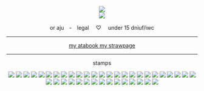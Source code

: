 <div align="center"> <img src="https://media.discordapp.net/attachments/1257493591278882851/1374686543830323254/Untitled629_20250521105439.png?ex=687ac25c&is=687970dc&hm=627a8e867d4065421d9efbd753dee113edb2fab639dd4195438486af508d8a52&=&format=webp&quality=lossless&width=873&height=655"> </div>
<div align=center> <img src=https://64.media.tumblr.com/3ee18f6df0d7a8e843247cc36642d917/69fed47ada12fa7d-f9/s100x200/9220795eada395b1a47ed099ad84551e8dc3f093.gifv> </div>
<p align=center> or aju　-　legal　 ♡　 under 15 dniuf/iwc    </p>
<hr>
<div align="center"> <a href="https://kittyirino.atabook.org"> my atabook </a> <a href="https://spychiatrist.straw.page/"> my strawpage </a> </div>
<hr>
<p align="center"> stamps </p>
<div align="center"> <img src="https://64.media.tumblr.com/841696e8b359cd2a14df8a696a9ce011/653861ef79d7c771-55/s100x200/bde8d51d7e5a862040ce51b116907a688a9cd69e.pnj"> <img src="https://64.media.tumblr.com/43a52910edb50c8d1d3a5e3b93ac1798/50e498425eab268f-53/s100x200/65fdb07e17f3776b39e01d1e62b5dc9fab014b3b.jpg"> <img src="https://64.media.tumblr.com/b054ec7fd2c8a7efd3aec4a518b02863/59d306c2479a99fa-70/s100x200/1eb09ede7d57fe77ca253bc8e6d141a8c966b01a.gifv"> <img src="https://64.media.tumblr.com/f7f86603e8c01b63b8fa9c5ec72eee9d/72aedd35616e9cfe-79/s100x200/c1a129be14c86ae2bb17efc6505a68f2e0c9d57e.gifv"> <img src="https://64.media.tumblr.com/62df32c89341d5c5b0e4911bdcd005c0/6734a647c2e882b7-1a/s100x200/ab487c5a65dd4c3e9097fceb1a6ae90d4f1e546e.jpg"> <img src="https://64.media.tumblr.com/b90008f803e3e6a2d74eea20c4921015/8b6f19b5a3832b3c-52/s100x200/6ee0284b18a2e887f927fd3f6dcbc88d11353954.gifv"> <img src="https://64.media.tumblr.com/5767c7b67668b787042de9188b2955c4/4b9e098e1753b2dc-0b/s100x200/90ea8e46ece4a4beee89bc1d0321caebdb3e6296.pnj"> <img src="https://64.media.tumblr.com/7a0f9ed7ac2cbba59bcb7595a8d32c9d/fd2b6afda5f5f219-e2/s100x200/7d983cf1a0b89058f8b304bf051b9cf84776f2f9.gifv"> <img src="https://64.media.tumblr.com/cc56169b1bc8ce1664c04ea40392a0e9/c59909b8c6c27503-65/s100x200/40d5b7c45b8f1a3625d3e13d0d1215caa35d0301.pnj"> <img src="https://64.media.tumblr.com/f5269d8616af4dcf6048b155e9a9f3a3/3d80be896f3a3b56-60/s100x200/a644edd1fb33f5671d9b24973356dd3190c1c65a.pnj"> <img src="https://64.media.tumblr.com/880e42ccb810be175172c2cb0f03f3cf/d92baee308f0ed00-2c/s100x200/98473a9444976f1eeddf8c868a07f9a2c10b419c.pnj"> <img src="https://64.media.tumblr.com/4f321c23c4b3c5698fcadaffe5ebe0fc/765e5504f61f6abe-f7/s100x200/13db8d1bb601cacaee03ca14accbd0907707f360.pnj"> <img src="https://64.media.tumblr.com/537cf49bff4c501d2a88a2e2f1b189c3/e8c9a5af56d6e4bf-8c/s100x200/9553104265eb064b29c743b5b9e886f936aaa82a.pnj"> <img src="https://64.media.tumblr.com/2fd660965129bc626d8ce3cea9dc2e57/9c425e57d5b60156-fd/s100x200/33e29307e61b7294f0dd81f498747ac6ca10f87a.gifv"> <img src="https://64.media.tumblr.com/9a0694cc6c6d8b4cfcaef09896bfcc84/16839d082c7a9b23-99/s100x200/3c61e2f9108554678fab754023ae0f0a237a64af.pnj"> <img src="https://64.media.tumblr.com/65b38318b42b095f7a6e81563f2f0f6c/5af46813f2d2c34b-4e/s100x200/97aad852a17c5b0dc89fe8ea8d15eacc2c58d635.pnj"> <img src="https://64.media.tumblr.com/2bae073226d52afe49c59ecce6b13ee6/5af46813f2d2c34b-0e/s100x200/ac3c6c5d7fbf691b4b4b41809f863f8abca37a57.pnj"> <img src="https://64.media.tumblr.com/ebe46c5b5c736498a165555df3669c09/4827596479ad62ca-14/s100x200/19e7b3aa702324878f8b683f27aad88d64d67712.pnj"> <img src="https://64.media.tumblr.com/37930f811d1980b053edd422577e6f66/3d6fa7ae1a1fe5f0-ce/s100x200/cdd4c3b98d77ea2d71a6ea6dd96bddd55adcaee5.pnj"> <img src="https://64.media.tumblr.com/df13b0eda8597d75f76645bca77bb7f3/7ebfc35f60f3bef0-f0/s100x200/7e0e86b5acdac957807cc1187fe88c9cf0f437fd.pnj"> <img src="https://64.media.tumblr.com/46575ec78d29a29963368b00e72fcde2/412f2f9817a0cadc-52/s100x200/c1ef8925fb2ed8593c2db3eab5a13e784c02a04b.pnj"> <img src="https://64.media.tumblr.com/47ad2c4d76a298c3b2a5e922880df4de/4772d8fa236ee262-89/s100x200/602c93c88392835f8b52416c19e471539484644f.gifv"> <img src="https://64.media.tumblr.com/8a1a63fd27fcfeef90dc05d817623095/050b1064c6f1ba59-6b/s100x200/464910b2d57c51460442dd8516c8b7d96e7c2899.pnj"> <img src="https://64.media.tumblr.com/1fd88973b026210073229f0cc829ee17/b7673bb31ca42af9-3d/s100x200/3a5bd7ac0473e3d58103f92c9454a1ef9760102c.pnj"> <img src="https://64.media.tumblr.com/2aee0d24d1be97f8bff486cc9781cf62/69fed47ada12fa7d-42/s100x200/d8842912241a12f8f9c355c3f22874a128ad4065.gifv"> <img src="https://64.media.tumblr.com/c8a8425bb2d032841b803256409cf914/0a17306a076752ae-06/s100x200/aa943ad9cc51384cc13b85b21fe60bdd3041b2c3.gifv"> <img src="https://64.media.tumblr.com/0bd078b0ca6c51b129f7a13048c083af/50e498425eab268f-e3/s100x200/a4afdb3a60150503fb390b396502b1b12ba1c471.jpg"> <img src="https://64.media.tumblr.com/9de984149a5590bb883c77331ac80e96/d757f69c2268805f-62/s100x200/940c31cbebec78112177bbe1d2a6bc4db50d6ae2.gifv"> <img src="https://64.media.tumblr.com/38085d957605db2d930138ab07753371/45f16e4c5ce975b9-f8/s100x200/538165dc2b9929bff8f041cb80348e68cf0bd976.gifv"> <img src="https://64.media.tumblr.com/e68bffee8317600e8407b91cba259a30/fa99a8b1f7ad142a-8a/s250x400/eb071703aef9c79de90df362ae75dd965ca2429f.pnj"> <img src="https://64.media.tumblr.com/e61e5ee425047ab597654daf598dea14/15652ca6c31a2f70-65/s250x400/033cf1b77a8d7d2703bcde9135a516d055746c17.pnj"> <img src="https://64.media.tumblr.com/2da5c1368fb4fa757e3e7140cef368cd/0d402fd72dfda227-2c/s250x400/e1ca8eb958fc6eab645bdb1f749af2af868eea7f.gifv"> <img src="https://64.media.tumblr.com/dbbcf0c9917c94bfd4b81950eca1e40c/2e885d34af7d2886-74/s100x200/8b51ddef6224d01ed5d63cc1804b922dfa584423.pnj"> <img src="https://64.media.tumblr.com/844652d1cf8d2c0fab25d6dd0c199452/473928ea48888009-d1/s100x200/e713bd7fe02ec050ecd9cda77e85c0378864a3ee.jpg"> <img src="https://64.media.tumblr.com/bbc664d46fe304167a92e3484efe3af9/2e885d34af7d2886-ca/s100x200/cf13c8dfb5e73ae65bc360728d3fdecd069de191.gifv"> <img src="https://64.media.tumblr.com/5e29d6f3984d6d4d29d0ae034a102db4/0c88fac5502dfd6c-37/s100x200/8cd170a22990eb4b9c02c0768d7caa4cd23e123d.gifv"> <img src="https://64.media.tumblr.com/86a2bf37c5bf89ea6101dc7e3f3d9582/b1afa89316b5a0f6-31/s250x400/6f92f56db76a18a9548ec196e8169a3d1e1884be.gifv"> <img src="https://64.media.tumblr.com/45634051d49006c2b810eb3c7d5111da/4b9e098e1753b2dc-95/s100x200/b682be69d37fd45d67bb796956a11a2aff0986c2.pnj"> <img src="https://64.media.tumblr.com/7a4bb48143a15db7b092ce726c693d30/950e48aa73299075-b7/s100x200/2762f94dab8051c60481934fd2fb697512b8cd3e.gifv"> <img src="https://64.media.tumblr.com/1030d0c10375fe5c7f5acb9c71ea27ba/79d8b316934d24c3-fa/s100x200/127aeb3230d32c7d9e11a35e71a7953cc1bbb8a1.gifv"> </div>
